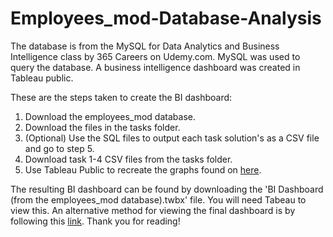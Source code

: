 # Employees_mod-Database-Analysis
The database is from the MySQL for Data Analytics and Business Intelligence class by 365 Careers on Udemy.com. MySQL was used to query the database. A business intelligence dashboard was created in Tableau public.

These are the steps taken to create the BI dashboard:
1. Download the employees_mod database.
2. Download the files in the tasks folder.
3. (Optional) Use the SQL files to output each task solution's as a CSV file and go to step 5.
4. Download task 1-4 CSV files from the tasks folder.
5. Use Tableau Public to recreate the graphs found on [here](https://public.tableau.com/profile/andrei3087#!/).

The resulting BI dashboard can be found by downloading the 'BI Dashboard (from the employees_mod database).twbx' file. You will need Tabeau to view this. An alternative method for viewing the final dashboard is by following this [link](https://public.tableau.com/profile/andrei3087#!/vizhome/BIDashboardfromtheemployees_moddatabase/Dashboard1). Thank you for reading!
